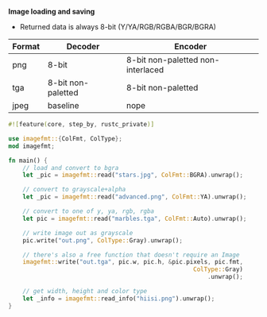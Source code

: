 **Image loading and saving**
* Returned data is always 8-bit (Y/YA/RGB/RGBA/BGR/BGRA)

| Format | Decoder            | Encoder                           |
| ---    | ---                | ---                               |
| png    | 8-bit              | 8-bit non-paletted non-interlaced |
| tga    | 8-bit non-paletted | 8-bit non-paletted                |
| jpeg   | baseline           | nope                              |

```Rust
#![feature(core, step_by, rustc_private)]

use imagefmt::{ColFmt, ColType};
mod imagefmt;

fn main() {
    // load and convert to bgra
    let _pic = imagefmt::read("stars.jpg", ColFmt::BGRA).unwrap();

    // convert to grayscale+alpha
    let _pic = imagefmt::read("advanced.png", ColFmt::YA).unwrap();

    // convert to one of y, ya, rgb, rgba
    let pic = imagefmt::read("marbles.tga", ColFmt::Auto).unwrap();

    // write image out as grayscale
    pic.write("out.png", ColType::Gray).unwrap();

    // there's also a free function that doesn't require an Image
    imagefmt::write("out.tga", pic.w, pic.h, &pic.pixels, pic.fmt,
                                                    ColType::Gray)
                                                        .unwrap();

    // get width, height and color type
    let _info = imagefmt::read_info("hiisi.png").unwrap();
}
```
